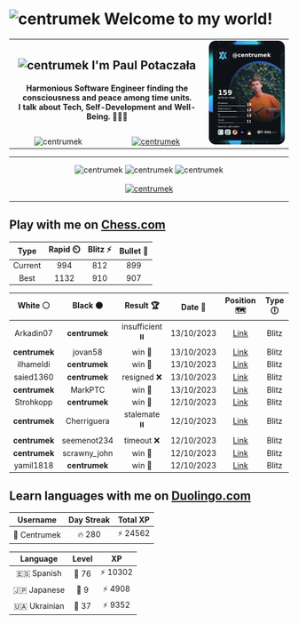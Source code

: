 <h1>
  <img
    src="https://emojis.slackmojis.com/emojis/images/1531849430/4246/blob-sunglasses.gif"
    width="30"
    alt="centrumek"
  />
  Welcome to my world!
</h1>

<table>
  <tbody>
    <tr>
      <td align="center" width="70%" colspan="2">
        <h2>
          <img
            src="https://raw.githubusercontent.com/MartinHeinz/MartinHeinz/master/wave.gif"
            width="30px"
            alt="centrumek"
          />
          I'm Paul Potaczała
        </h2>
        <h4>
          Harmonious Software Engineer finding the consciousness and peace among time units.
          <br/>
          I talk about Tech, Self-Development and Well-Being. 🌿🧘🚀
        </h4>
      </td>
      <td width="30%" rowspan="2">
        <a href="https://app.daily.dev/centrumek">
          <img
            src="./devcard.png"
            alt="centrumek"
          />
        </a>
      </td>
    </tr>
    <tr align="center">
      <td>
        <img
          src="https://komarev.com/ghpvc/?username=centrumek&label=visitors&color=0e75b6&style=flat"
          alt="centrumek"
        >
      </td>
      <td>
        <a href="https://stackoverflow.com/users/14496012/centrumek">
          <img
            src="https://stackoverflow.com/users/flair/14496012.png?theme=dark"
            alt="centrumek"
          >
        </a>
      </td>
    </tr>
  </tbody>
</table>

---
<div align="center">
  <img 
    src="https://github-readme-stats.vercel.app/api?username=centrumek&show_icons=true&count_private=true&theme=dark&hide_border=true&hide=issues,contribs&bg_color=00000000"
    alt="centrumek"
  />
  <img
    src="https://github-readme-stats.vercel.app/api/top-langs/?username=centrumek&layout=compact&hide_border=true&theme=dark&bg_color=00000000&langs_count=6&exclude_repo=air-statistic-app"
    alt="centrumek"
  />
  <img 
    src="https://github-readme-streak-stats.herokuapp.com?user=centrumek&theme=dark&hide_border=true&background=FFFFFF00"
    alt="centrumek"
  />
  <br/>
  <br/>
  <a href="https://www.buymeacoffee.com/centrumek">
    <img
      src="https://cdn.buymeacoffee.com/buttons/v2/default-orange.png"
      height="50"
      width="210"
      alt="centrumek"
    />
  </a>
</div>

---

## Play with me on [Chess.com](https://www.chess.com/member/centrumek)

<div align="center">
<!--START_SECTION:chessStats-->
<!-- Automatically generated with https://github.com/Balastrong/chess-stats-action -->

| Type | Rapid ⏲️ | Blitz ⚡ | Bullet 🔫 |
|:---:|:---:|:---:|:---:|
| Current | 994 | 812 | 899 |
| Best | 1132 | 910 | 907 |

| White ⚪ | Black ⚫ | Result 🏆 | Date 📅 | Position 🗺️ | Type 🕕 |
|:---:|:---:|:---:|:---:|:---:|:---:|
| Arkadin07 | **centrumek** | insufficient ⏸️ | 13/10/2023 | <a href="http://www.ee.unb.ca/cgi-bin/tervo/fen.pl?select=8/8/4k3/8/5K2/8/8/8 b - -">Link</a> | Blitz |
| **centrumek** | jovan58 | win 🥇 | 13/10/2023 | <a href="http://www.ee.unb.ca/cgi-bin/tervo/fen.pl?select=r4rk1/pp3pQp/n1q1p1p1/3p2P1/4pP1P/P1B1P3/1PP5/2KR3R b - -">Link</a> | Blitz |
| ilhameldi | **centrumek** | win 🥇 | 13/10/2023 | <a href="http://www.ee.unb.ca/cgi-bin/tervo/fen.pl?select=8/ppk3p1/2p1p2p/2b1n3/1P2p3/2P1P3/P3KPPP/RN5r w - -">Link</a> | Blitz |
| saied1360 | **centrumek** | resigned ❌ | 13/10/2023 | <a href="http://www.ee.unb.ca/cgi-bin/tervo/fen.pl?select=8/8/3N1k2/pp5p/3N2p1/1P2P3/P1K2PPP/8 b - -">Link</a> | Blitz |
| **centrumek** | MarkPTC | win 🥇 | 13/10/2023 | <a href="http://www.ee.unb.ca/cgi-bin/tervo/fen.pl?select=5N2/7p/3q1kp1/4pp2/7P/1Q2P1P1/5K2/8 b - -">Link</a> | Blitz |
| Strohkopp | **centrumek** | win 🥇 | 12/10/2023 | <a href="http://www.ee.unb.ca/cgi-bin/tervo/fen.pl?select=7k/ppp1Q2p/3pb3/3P4/4P3/P1P2n1P/1P6/RNB3rK w - -">Link</a> | Blitz |
| **centrumek** | Cherriguera | stalemate ⏸️ | 12/10/2023 | <a href="http://www.ee.unb.ca/cgi-bin/tervo/fen.pl?select=8/8/8/8/8/2q5/K1k5/8 w - -">Link</a> | Blitz |
| **centrumek** | seemenot234 | timeout ❌ | 12/10/2023 | <a href="http://www.ee.unb.ca/cgi-bin/tervo/fen.pl?select=8/8/r3kpp1/4p3/2R3P1/5PK1/7P/8 w - -">Link</a> | Blitz |
| **centrumek** | scrawny_john | win 🥇 | 12/10/2023 | <a href="http://www.ee.unb.ca/cgi-bin/tervo/fen.pl?select=Q1b5/p2k1p1p/2p3q1/2p5/B7/4P3/PPP2PPP/R3K2R b KQ -">Link</a> | Blitz |
| yamil1818 | **centrumek** | win 🥇 | 12/10/2023 | <a href="http://www.ee.unb.ca/cgi-bin/tervo/fen.pl?select=4r3/p7/1p3b1p/2pR4/1k1n1p2/R4BB1/P5PP/2K5 w - -">Link</a> | Blitz |

<!--END_SECTION:chessStats-->
</div>

## Learn languages with me on [Duolingo.com](https://www.duolingo.com/profile/Centrumek)

<div align="center">
<!--START_SECTION:duolingoStats-->
<!-- Automatically generated with https://github.com/centrumek/duolingo-readme-stats-->

| Username | Day Streak | Total XP |
|:---:|:---:|:---:|
| 👤 Centrumek | 🔥 280 | ⚡ 24562 |

| Language | Level | XP |
|:---:|:---:|:---:|
| 🇪🇸 Spanish | 👑 76 | ⚡ 10302 |
| 🇯🇵 Japanese | 👑 9 | ⚡ 4908 |
| 🇺🇦 Ukrainian | 👑 37 | ⚡ 9352 |

<!--END_SECTION:duolingoStats-->
</div>
<!--
**centrumek/centrumek** is a ✨ _special_ ✨ repository because its `README.md` (this file) appears on your GitHub profile.

Here are some ideas to get you started:

- 🔭 I’m currently working on ...
- 🌱 I’m currently learning ...
- 👯 I’m looking to collaborate on ...
- 🤔 I’m looking for help with ...
- 💬 Ask me about ...
- 📫 How to reach me: ...
- 😄 Pronouns: ...
- ⚡ Fun fact: ...
-->
